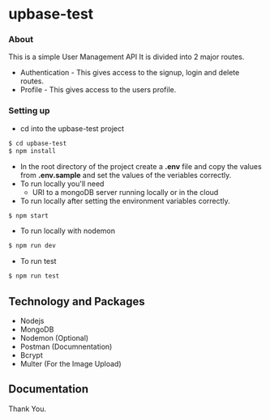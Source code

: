 # upbase-test


### About

This is a simple User Management API
It is divided into 2 major routes.
- Authentication - This gives access to the signup, login and delete routes.
- Profile - This gives access to the users profile.



### Setting up

- cd into the upbase-test project

```bash
$ cd upbase-test
$ npm install
```

- In the root directory of the project create a **.env** file and copy the values from **.env.sample** and set the values of the veriables correctly.
- To run locally you'll need
  - URI to a mongoDB server running locally or in the cloud
- To run locally after setting the environment variables correctly.
```bash
$ npm start
```

- To run locally with nodemon
```bash
$ npm run dev
```
- To run test
```bash
$ npm run test
```

  ## Technology and Packages

  - Nodejs
  - MongoDB
  - Nodemon (Optional)
  - Postman (Documnentation)
  - Bcrypt
  - Multer (For the Image Upload) 
 


## Documentation



Thank You.